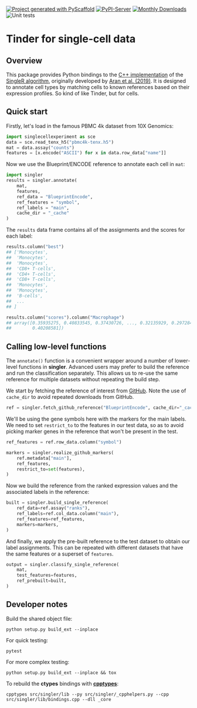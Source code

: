 <!-- These are examples of badges you might want to add to your README:
     please update the URLs accordingly

[![Built Status](https://api.cirrus-ci.com/github/<USER>/singler.svg?branch=main)](https://cirrus-ci.com/github/<USER>/singler)
[![ReadTheDocs](https://readthedocs.org/projects/singler/badge/?version=latest)](https://singler.readthedocs.io/en/stable/)
[![Coveralls](https://img.shields.io/coveralls/github/<USER>/singler/main.svg)](https://coveralls.io/r/<USER>/singler)
[![Conda-Forge](https://img.shields.io/conda/vn/conda-forge/singler.svg)](https://anaconda.org/conda-forge/singler)
[![Twitter](https://img.shields.io/twitter/url/http/shields.io.svg?style=social&label=Twitter)](https://twitter.com/singler)
-->

[![Project generated with PyScaffold](https://img.shields.io/badge/-PyScaffold-005CA0?logo=pyscaffold)](https://pyscaffold.org/)
[![PyPI-Server](https://img.shields.io/pypi/v/singler.svg)](https://pypi.org/project/singler/)
[![Monthly Downloads](https://static.pepy.tech/badge/singler/month)](https://pepy.tech/project/singler)
![Unit tests](https://github.com/BiocPy/singler/actions/workflows/pypi-test.yml/badge.svg)

# Tinder for single-cell data

## Overview

This package provides Python bindings to the [C++ implementation](https://github.com/LTLA/singlepp) of the [SingleR algorithm](https://github.com/LTLA/SingleR),
originally developed by [Aran et al. (2019)](https://www.nature.com/articles/s41590-018-0276-y).
It is designed to annotate cell types by matching cells to known references based on their expression profiles.
So kind of like Tinder, but for cells.

## Quick start

Firstly, let's load in the famous PBMC 4k dataset from 10X Genomics:

```python
import singlecellexperiment as sce
data = sce.read_tenx_h5("pbmc4k-tenx.h5")
mat = data.assay("counts")
features = [x.encode("ASCII") for x in data.row_data["name"]]
```

Now we use the Blueprint/ENCODE reference to annotate each cell in `mat`:

```python
import singler
results = singler.annotate(
    mat,
    features,
    ref_data = "BlueprintEncode",
    ref_features = "symbol",
    ref_labels = "main",
    cache_dir = "_cache"
)
```

The `results` data frame contains all of the assignments and the scores for each label:

```python
results.column("best")
## ['Monocytes',
##  'Monocytes',
##  'Monocytes',
##  'CD8+ T-cells',
##  'CD4+ T-cells',
##  'CD8+ T-cells',
##  'Monocytes',
##  'Monocytes',
##  'B-cells',
##  ...
## ]

results.column("scores").column("Macrophage")
## array([0.35935275, 0.40833545, 0.37430726, ..., 0.32135929, 0.29728435,
##        0.40208581])
```

## Calling low-level functions

The `annotate()` function is a convenient wrapper around a number of lower-level functions in **singler**.
Advanced users may prefer to build the reference and run the classification separately.
This allows us to re-use the same reference for multiple datasets without repeating the build step.

We start by fetching the reference of interest from [GitHub](https://github.com/kanaverse/singlepp-references).
Note the use of `cache_dir` to avoid repeated downloads from GitHub.

```python
ref = singler.fetch_github_reference("BlueprintEncode", cache_dir="_cache")
```

We'll be using the gene symbols here with the markers for the main labels.
We need to set `restrict_to` to the features in our test data, so as to avoid picking marker genes in the reference that won't be present in the test.

```python
ref_features = ref.row_data.column("symbol")

markers = singler.realize_github_markers(
    ref.metadata["main"],
    ref_features,
    restrict_to=set(features),
)
```

Now we build the reference from the ranked expression values and the associated labels in the reference:

```python
built = singler.build_single_reference(
    ref_data=ref.assay("ranks"),
    ref_labels=ref.col_data.column("main"),
    ref_features=ref_features,
    markers=markers,
)
```

And finally, we apply the pre-built reference to the test dataset to obtain our label assignments.
This can be repeated with different datasets that have the same features or a superset of `features`.

```python
output = singler.classify_single_reference(
    mat,
    test_features=features,
    ref_prebuilt=built,
)
```

## Developer notes

Build the shared object file:

```shell
python setup.py build_ext --inplace
```

For quick testing:

```shell
pytest
```

For more complex testing:

```shell
python setup.py build_ext --inplace && tox
```

To rebuild the **ctypes** bindings with [**cpptypes**](https://github.com/BiocPy/ctypes-wrapper):

```shell
cpptypes src/singler/lib --py src/singler/_cpphelpers.py --cpp src/singler/lib/bindings.cpp --dll _core
```
